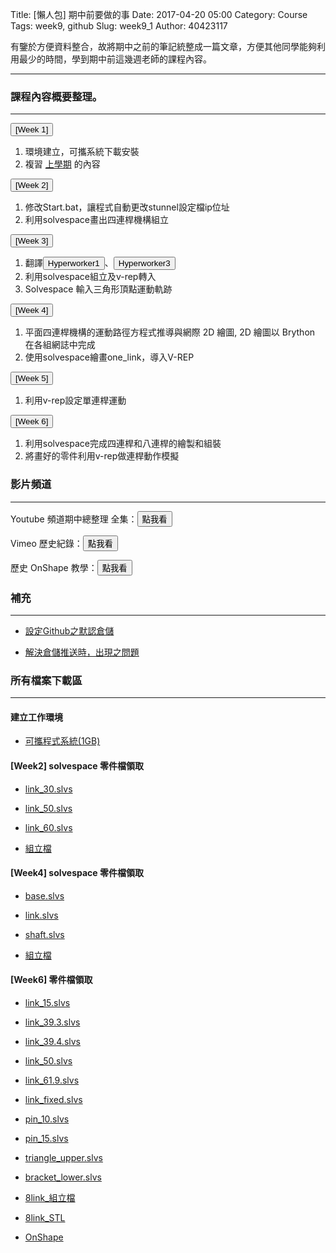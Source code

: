 Title: [懶人包] 期中前要做的事
Date: 2017-04-20 05:00
Category: Course
Tags: week9, github
Slug: week9_1
Author: 40423117

有鑒於方便資料整合，故將期中之前的筆記統整成一篇文章，方便其他同學能夠利用最少的時間，學到期中前這幾週老師的課程內容。

<!-- PELICAN_END_SUMMARY -->

<hr/>

### 課程內容概要整理。
<hr/>


<button onClick="lity('https://40423117.github.io/2017springcd_hw/blog/week1.html')"><span class="glyphicon glyphicon-facetime-video"></span> [Week 1]</button>

1. 環境建立，可攜系統下載安裝
2. 複習 [上學期](https://40423117.github.io/2016fallcadp_hw/blog/LazyPackage2016.html) 的內容

<button onClick="lity('https://40423117.github.io/2017springcd_hw/blog/week2.html')"><span class="glyphicon glyphicon-facetime-video"></span> [Week 2]</button>

1. 修改Start.bat，讓程式自動更改stunnel設定檔ip位址
2. 利用solvespace畫出四連桿機構組立

<button onClick="lity('https://40423117.github.io/2017springcd_hw/blog/week3.html')"><span class="glyphicon glyphicon-facetime-video"></span> [Week 3]</button>

1. 翻譯<button onClick="lity('https://40423117.github.io/2017springcd_hw/blog/week3_1.html')"><span class="glyphicon glyphicon-facetime-video"></span> Hyperworker1</button>、<button onClick="lity('https://40423117.github.io/2017springcd_hw/blog/week3_2.html')"><span class="glyphicon glyphicon-facetime-video"></span> Hyperworker3</button>
2. 利用solvespace組立及v-rep轉入
3. Solvespace 輸入三角形頂點運動軌跡

<button onClick="lity('https://40423117.github.io/2017springcd_hw/blog/week4.html')"><span class="glyphicon glyphicon-facetime-video"></span> [Week 4]</button>

1. 平面四連桿機構的運動路徑方程式推導與網際 2D 繪圖,  2D 繪圖以 Brython 在各組網誌中完成
2. 使用solvespace繪畫one_link，導入V-REP

<button onClick="lity('https://40423117.github.io/2017springcd_hw/blog/week5.html')"><span class="glyphicon glyphicon-facetime-video"></span> [Week 5]</button>

1. 利用v-rep設定單連桿運動

<button onClick="lity('https://40423117.github.io/2017springcd_hw/blog/week5.html')"><span class="glyphicon glyphicon-facetime-video"></span> [Week 6]</button>

1. 利用solvespace完成四連桿和八連桿的繪製和組裝
2. 將畫好的零件利用v-rep做連桿動作模擬

### 影片頻道
<hr/>

Youtube 頻道期中總整理 全集：<a href="https://www.youtube.com/playlist?list=PLPptPPsTHjR2j9qcZJV10dCnN5nKYe4wr"><button type="button" class="btn btn-primary btn-xs">點我看</button></a>

Vimeo 歷史紀錄：<a href="https://vimeo.com/user44960495"><button type="button" class="btn btn-primary btn-xs">點我看</button></a>

歷史 OnShape 教學：<a href="https://40423117.github.io/2016fallcadp_hw/blog/onshape-fen-zu-zuo-ye-week13.html"><button type="button" class="btn btn-primary btn-xs">點我看</button></a>

### 補充
<hr/>

  * [設定Github之默認倉儲](https://40423117.github.io/2017springcd_hw/blog/week1_1.html)
  
  * [解決倉儲推送時，出現之問題](https://40423117.github.io/2017springcd_hw/blog/week6_1.html)
  
### 所有檔案下載區
<hr>

#### 建立工作環境

  * [可攜程式系統(1GB)](http://service.mde.tw/public/tiny2017_1GB.7z) 

#### [Week2] solvespace 零件檔領取

  * [link_30.slvs](https://40423117.github.io/2017springcd_hw/data/w2/link_30.slvs)
  
  * [link_50.slvs](https://40423117.github.io/2017springcd_hw/data/w2/link_50.slvs)

  * [link_60.slvs](https://40423117.github.io/2017springcd_hw/data/w2/link_60.slvs)
  
  * [組立檔](https://40423117.github.io/2017springcd_hw/data/w2/fourbar.slvs)
  
#### [Week4] solvespace 零件檔領取

  * [base.slvs](https://40423117.github.io/2017springcd_hw/data/w4/solve/base.slvs)
  
  * [link.slvs](https://40423117.github.io/2017springcd_hw/data/w4/solve/link.slvs)

  * [shaft.slvs](https://40423117.github.io/2017springcd_hw/data/w4/solve/shaft.slvs)
  
  * [組立檔](https://40423117.github.io/2017springcd_hw/data/w4/solve/all.slvs)
  
#### [Week6] 零件檔領取

  * [link_15.slvs](https://40423117.github.io/2017springcd_hw/data/8link/link_15.slvs)
  
  * [link_39.3.slvs](https://40423117.github.io/2017springcd_hw/data/8link/link_39.3.slvs)

  * [link_39.4.slvs](https://40423117.github.io/2017springcd_hw/data/8link/link_39.4.slvs)

  * [link_50.slvs](https://40423117.github.io/2017springcd_hw/data/8link/link_50.slvs)
  
  * [link_61.9.slvs](https://40423117.github.io/2017springcd_hw/data/8link/link_61.9.slvs)
  
  * [link_fixed.slvs](https://40423117.github.io/2017springcd_hw/data/8link/link_fixed.slvs)

  * [pin_10.slvs](https://40423117.github.io/2017springcd_hw/data/8link/pin_10.slvs)
  
  * [pin_15.slvs](https://40423117.github.io/2017springcd_hw/data/8link/pin_15.slvs)
  
  * [triangle_upper.slvs](https://40423117.github.io/2017springcd_hw/data/8link/triangle_upper.slvs)
  
  * [bracket_lower.slvs](https://40423117.github.io/2017springcd_hw/data/8link/bracket_lower.slvs)
  
  * [8link_組立檔](https://40423117.github.io/2017springcd_hw/data/8link/8link.slvs)
  
  * [8link_STL](https://40423117.github.io/2017springcd_hw/data/8link/8link.stl)

  * [OnShape](https://cad.onshape.com/documents/5900e7d42c60031065ee09a4/w/04c1db7ef481c62bba329543/e/baf50f898d4583370d40d904)
  

